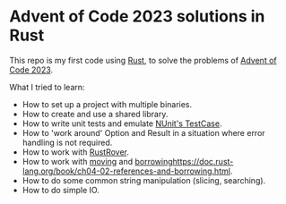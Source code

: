 # Advent of Code 2023 solutions in Rust

This repo is my first code using [Rust](https://www.rust-lang.org/), to solve the problems
of [Advent of Code 2023](https://adventofcode.com/2023/).

What I tried to learn:

- How to set up a project with multiple binaries.
- How to create and use a shared library.
- How to write unit tests and emulate [NUnit's TestCase](https://docs.nunit.org/articles/nunit/writing-tests/attributes/testcase.html).
- How to 'work around' Option and Result in a situation where error handling is not required.
- How to work with [RustRover](https://www.jetbrains.com/rust/).
- How to work with [moving](https://doc.rust-lang.org/rust-by-example/scope/move.html) and [borrowing]()https://doc.rust-lang.org/book/ch04-02-references-and-borrowing.html.
- How to do some common string manipulation (slicing, searching).
- How to do simple IO.
